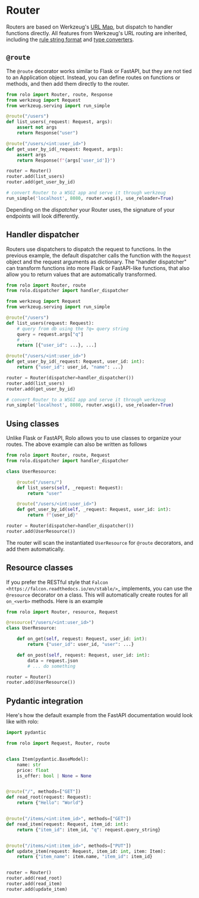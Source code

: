 Router
======

Routers are based on Werkzeug's [URL Map](https://werkzeug.palletsprojects.com/en/2.3.x/routing/), but dispatch to handler functions directly.
All features from Werkzeug's URL routing are inherited, including the [rule string format](https://werkzeug.palletsprojects.com/en/latest/routing/#rule-format) and [type converters](https://werkzeug.palletsprojects.com/en/latest/routing/#built-in-converters).

`@route`
--------

The `@route` decorator works similar to Flask or FastAPI, but they are not tied to an Application object.
Instead, you can define routes on functions or methods, and then add them directly to the router.

```python
from rolo import Router, route, Response
from werkzeug import Request
from werkzeug.serving import run_simple

@route("/users")
def list_users(_request: Request, args):
    assert not args
    return Response("user")

@route("/users/<int:user_id>")
def get_user_by_id(_request: Request, args):
    assert args
    return Response(f"{args['user_id']}")

router = Router()
router.add(list_users)
router.add(get_user_by_id)

# convert Router to a WSGI app and serve it through werkzeug
run_simple('localhost', 8080, router.wsgi(), use_reloader=True)
```

Depending on the _dispatcher_ your Router uses, the signature of your endpoints will look differently.

Handler dispatcher
------------------

Routers use dispatchers to dispatch the request to functions.
In the previous example, the default dispatcher calls the function with the `Request` object and the request arguments as dictionary.
The "handler dispatcher" can transform functions into more Flask or FastAPI-like functions, that also allow you to return values that are automatically transformed.

```python
from rolo import Router, route
from rolo.dispatcher import handler_dispatcher

from werkzeug import Request
from werkzeug.serving import run_simple

@route("/users")
def list_users(request: Request):
    # query from db using the ?q= query string
    query = request.args["q"]
    # ...
    return [{"user_id": ...}, ...]

@route("/users/<int:user_id>")
def get_user_by_id(_request: Request, user_id: int):
    return {"user_id": user_id, "name": ...}

router = Router(dispatcher=handler_dispatcher())
router.add(list_users)
router.add(get_user_by_id)

# convert Router to a WSGI app and serve it through werkzeug
run_simple('localhost', 8080, router.wsgi(), use_reloader=True)
```

Using classes
-------------

Unlike Flask or FastAPI, Rolo allows you to use classes to organize your routes.
The above example can also be written as follows

```python
from rolo import Router, route, Request
from rolo.dispatcher import handler_dispatcher

class UserResource:

    @route("/users/")
    def list_users(self, _request: Request):
        return "user"

    @route("/users/<int:user_id>")
    def get_user_by_id(self, _request: Request, user_id: int):
        return f"{user_id}"

router = Router(dispatcher=handler_dispatcher())
router.add(UserResource())
```
The router will scan the instantiated `UserResource` for `@route` decorators, and add them automatically.

Resource classes
----------------

If you prefer the RESTful style that `Falcon <https://falcon.readthedocs.io/en/stable/>`_ implements, you can use the `@resource` decorator on a class.
This will automatically create routes for all `on_<verb>` methods.
Here is an example


```python
from rolo import Router, resource, Request

@resource("/users/<int:user_id>")
class UserResource:

    def on_get(self, request: Request, user_id: int):
        return {"user_id": user_id, "user": ...}

    def on_post(self, request: Request, user_id: int):
        data = request.json
        # ... do something

router = Router()
router.add(UserResource())
```

Pydantic integration
--------------------

Here's how the default example from the FastAPI documentation would look like with rolo:

```python
import pydantic

from rolo import Request, Router, route


class Item(pydantic.BaseModel):
    name: str
    price: float
    is_offer: bool | None = None


@route("/", methods=["GET"])
def read_root(request: Request):
    return {"Hello": "World"}


@route("/items/<int:item_id>", methods=["GET"])
def read_item(request: Request, item_id: int):
    return {"item_id": item_id, "q": request.query_string}


@route("/items/<int:item_id>", methods=["PUT"])
def update_item(request: Request, item_id: int, item: Item):
    return {"item_name": item.name, "item_id": item_id}


router = Router()
router.add(read_root)
router.add(read_item)
router.add(update_item)
```
